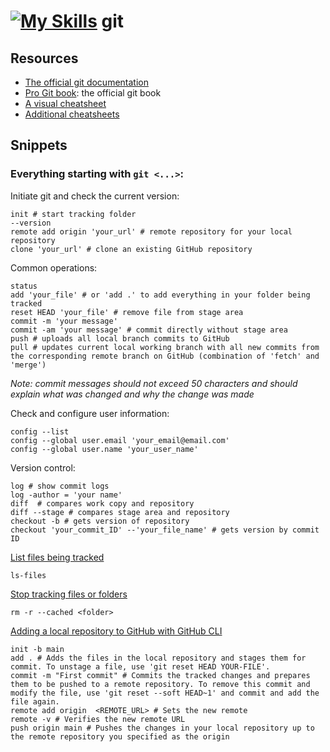 # [![My Skills](https://skills.thijs.gg/icons?i=git)](https://skills.thijs.gg) git

## Resources
- [The official git documentation](https://git-scm.com/docs)
- [Pro Git book](https://git-scm.com/book/en/v2): the official git book
- [A visual cheatsheet](https://ndpsoftware.com/git-cheatsheet.html#loc=local_repo;)
- [Additional cheatsheets](https://training.github.com/)

## Snippets
### Everything starting with ```git <...>```:

Initiate git and check the current version:
``` shell
init # start tracking folder
--version
remote add origin 'your_url' # remote repository for your local repository
clone 'your_url' # clone an existing GitHub repository
```

Common operations:
```shell
status
add 'your_file' # or 'add .' to add everything in your folder being tracked
reset HEAD 'your_file' # remove file from stage area
commit -m 'your message'
commit -am 'your message' # commit directly without stage area
push # uploads all local branch commits to GitHub
pull # updates current local working branch with all new commits from the corresponding remote branch on GitHub (combination of 'fetch' and 'merge')
```
*Note: commit messages should not exceed 50 characters and should explain what was changed and why the change was made*

Check and configure user information:
```shell
config --list
config --global user.email 'your_email@email.com'
config --global user.name 'your_user_name'
```

Version control:
```shell
log # show commit logs
log -author = 'your name'
diff  # compares work copy and repository
diff --stage # compares stage area and repository 
checkout -b # gets version of repository
checkout 'your_commit_ID' --'your_file_name' # gets version by commit ID
```

[List files being tracked](https://stackoverflow.com/questions/15606955/how-can-i-make-git-show-a-list-of-the-files-that-are-being-tracked)
```
ls-files
```

[Stop tracking files or folders](https://stackoverflow.com/questions/1274057/how-do-i-make-git-forget-about-a-file-that-was-tracked-but-is-now-in-gitignore)
```
rm -r --cached <folder>
```

[Adding a local repository to GitHub with GitHub CLI](https://docs.github.com/en/get-started/importing-your-projects-to-github/importing-source-code-to-github/adding-locally-hosted-code-to-github)
```
init -b main
add . # Adds the files in the local repository and stages them for commit. To unstage a file, use 'git reset HEAD YOUR-FILE'.
commit -m "First commit" # Commits the tracked changes and prepares them to be pushed to a remote repository. To remove this commit and modify the file, use 'git reset --soft HEAD~1' and commit and add the file again.
remote add origin  <REMOTE_URL> # Sets the new remote
remote -v # Verifies the new remote URL
push origin main # Pushes the changes in your local repository up to the remote repository you specified as the origin
```
